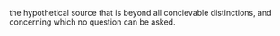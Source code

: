 the hypothetical source that is beyond all concievable distinctions, and concerning which no question can be asked. 